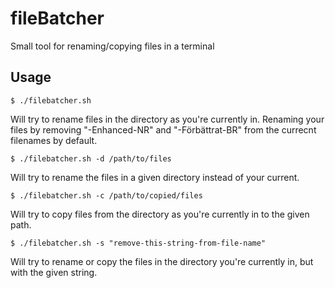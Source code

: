 # fileBatcher
Small tool for renaming/copying files in a terminal

## Usage

``$ ./filebatcher.sh``

 Will try to rename files in the directory as you're currently in. 
 Renaming your files by removing "-Enhanced-NR" and "-Förbättrat-BR" from the currecnt filenames by default.

``$ ./filebatcher.sh -d /path/to/files``

Will try to rename the files in a given directory instead of your current.

``$ ./filebatcher.sh -c /path/to/copied/files``

Will try to copy files from the directory as you're currently in to the given path.

``$ ./filebatcher.sh -s "remove-this-string-from-file-name"``

Will try to rename or copy the files in the directory you're currently in, but with the given string.
